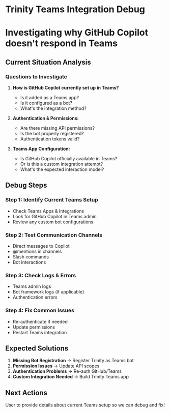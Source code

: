 # Trinity Teams Integration Debug

# Investigating why GitHub Copilot doesn't respond in Teams

## Current Situation Analysis

### Questions to Investigate

1. **How is GitHub Copilot currently set up in Teams?**
   - Is it added as a Teams app?
   - Is it configured as a bot?
   - What's the integration method?

2. **Authentication & Permissions:**
   - Are there missing API permissions?
   - Is the bot properly registered?
   - Authentication tokens valid?

3. **Teams App Configuration:**
   - Is GitHub Copilot officially available in Teams?
   - Or is this a custom integration attempt?
   - What's the expected interaction model?

## Debug Steps

### Step 1: Identify Current Teams Setup

- Check Teams Apps & Integrations
- Look for GitHub Copilot in Teams admin
- Review any custom bot configurations

### Step 2: Test Communication Channels

- Direct messages to Copilot
- @mentions in channels
- Slash commands
- Bot interactions

### Step 3: Check Logs & Errors

- Teams admin logs
- Bot framework logs (if applicable)
- Authentication errors

### Step 4: Fix Common Issues

- Re-authenticate if needed
- Update permissions
- Restart Teams integration

## Expected Solutions

1. **Missing Bot Registration** → Register Trinity as Teams bot
2. **Permission Issues** → Update API scopes
3. **Authentication Problems** → Re-auth GitHub/Teams
4. **Custom Integration Needed** → Build Trinity Teams app

## Next Actions

User to provide details about current Teams setup so we can debug and fix!
